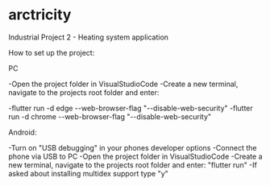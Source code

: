 # arctricity
 Industrial Project 2 - Heating system application

How to set up the project:

PC

-Open the project folder in VisualStudioCode
-Create a new terminal, navigate to the projects root folder and enter:

-flutter run -d edge --web-browser-flag "--disable-web-security"
-flutter run -d chrome --web-browser-flag "--disable-web-security"



Android:

-Turn on "USB debugging" in your phones developer options
-Connect the phone via USB to PC
-Open the project folder in VisualStudioCode
-Create a new terminal, navigate to the projects root folder and enter:
 "flutter run"
-If asked about installing multidex support type "y"
